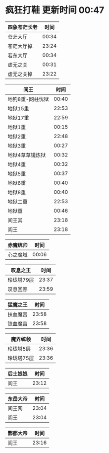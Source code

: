 # 疯狂打鞋 更新时间 00:47

| 四象苍茫长老   | 时间    |
|--------|-------|
| 苍茫大厅 | 00:34 |
| 苍茫大厅掉 | 23:24 |
| 若东大厅 | 00:34 |
| 虚无之关 | 00:31 |
| 虚无之关掉 | 23:22 |

| 间王   | 时间    |
|--------|-------|
| 地钓8重-网柱忧狱 | 00:40 |
| 地狱15重 | 22:53 |
| 地狱17重 | 22:59 |
| 地狱1重 | 00:15 |
| 地狱2重 | 22:48 |
| 地狱3重 | 00:27 |
| 地狱4草草镜炼狱 | 00:32 |
| 地狱4重 | 00:32 |
| 地狱5重 | 00:37 |
| 地狱6重 | 00:40 |
| 地狱8重 | 00:40 |
| 地狱二重 | 22:53 |
| 地狱重 | 00:46 |
| 间王其 | 23:18 |
| 阎王 | 23:18 |

| 赤魔统帅   | 时间    |
|--------|-------|
| 心之魔域 | 00:06 |

| 叹息之王   | 时间    |
|--------|-------|
| 玲珑塔79层 | 23:37 |
| 叹息回廊 | 23:59 |

| 猛魔之王   | 时间    |
|--------|-------|
| 扶血魔宫 | 23:58 |
| 铁血魔宫 | 23:58 |

| 魔界统领   | 时间    |
|--------|-------|
| 玲珑塔5层 | 23:36 |
| 玲珑塔75层 | 23:36 |

| 后土娘娘   | 时间    |
|--------|-------|
| 阎王 | 23:12 |

| 东岳大帝   | 时间    |
|--------|-------|
| 间王网 | 23:04 |
| 阎王 | 23:04 |

| 酆都大帝   | 时间    |
|--------|-------|
| 阎王 | 23:16 |